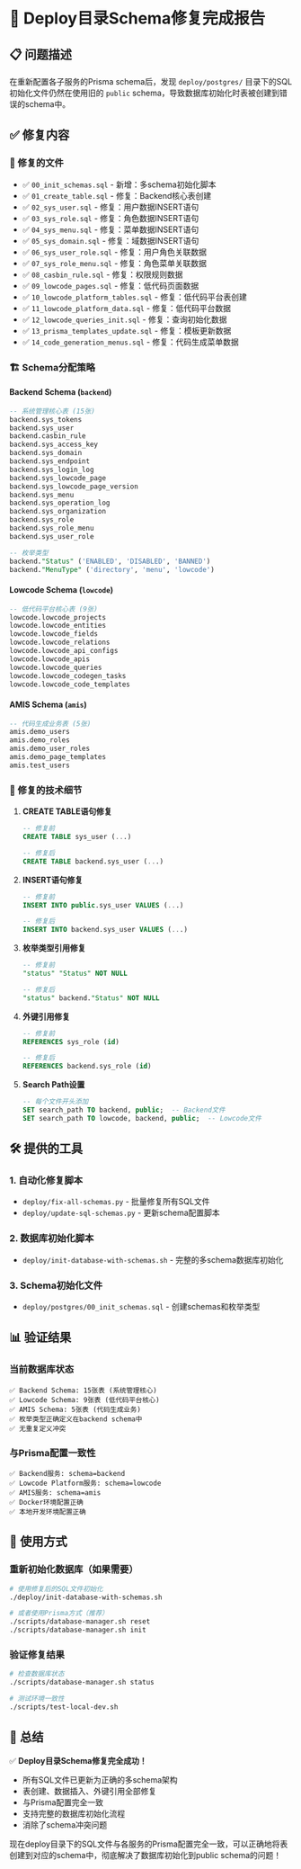 # 🎯 Deploy目录Schema修复完成报告

## 📋 问题描述

在重新配置各子服务的Prisma schema后，发现 `deploy/postgres/` 目录下的SQL初始化文件仍然在使用旧的 `public` schema，导致数据库初始化时表被创建到错误的schema中。

## ✅ 修复内容

### 🔧 修复的文件
- ✅ `00_init_schemas.sql` - 新增：多schema初始化脚本
- ✅ `01_create_table.sql` - 修复：Backend核心表创建
- ✅ `02_sys_user.sql` - 修复：用户数据INSERT语句
- ✅ `03_sys_role.sql` - 修复：角色数据INSERT语句
- ✅ `04_sys_menu.sql` - 修复：菜单数据INSERT语句
- ✅ `05_sys_domain.sql` - 修复：域数据INSERT语句
- ✅ `06_sys_user_role.sql` - 修复：用户角色关联数据
- ✅ `07_sys_role_menu.sql` - 修复：角色菜单关联数据
- ✅ `08_casbin_rule.sql` - 修复：权限规则数据
- ✅ `09_lowcode_pages.sql` - 修复：低代码页面数据
- ✅ `10_lowcode_platform_tables.sql` - 修复：低代码平台表创建
- ✅ `11_lowcode_platform_data.sql` - 修复：低代码平台数据
- ✅ `12_lowcode_queries_init.sql` - 修复：查询初始化数据
- ✅ `13_prisma_templates_update.sql` - 修复：模板更新数据
- ✅ `14_code_generation_menus.sql` - 修复：代码生成菜单数据

### 🏗️ Schema分配策略

#### Backend Schema (`backend`)
```sql
-- 系统管理核心表 (15张)
backend.sys_tokens
backend.sys_user
backend.casbin_rule
backend.sys_access_key
backend.sys_domain
backend.sys_endpoint
backend.sys_login_log
backend.sys_lowcode_page
backend.sys_lowcode_page_version
backend.sys_menu
backend.sys_operation_log
backend.sys_organization
backend.sys_role
backend.sys_role_menu
backend.sys_user_role

-- 枚举类型
backend."Status" ('ENABLED', 'DISABLED', 'BANNED')
backend."MenuType" ('directory', 'menu', 'lowcode')
```

#### Lowcode Schema (`lowcode`)
```sql
-- 低代码平台核心表 (9张)
lowcode.lowcode_projects
lowcode.lowcode_entities
lowcode.lowcode_fields
lowcode.lowcode_relations
lowcode.lowcode_api_configs
lowcode.lowcode_apis
lowcode.lowcode_queries
lowcode.lowcode_codegen_tasks
lowcode.lowcode_code_templates
```

#### AMIS Schema (`amis`)
```sql
-- 代码生成业务表 (5张)
amis.demo_users
amis.demo_roles
amis.demo_user_roles
amis.demo_page_templates
amis.test_users
```

### 🔧 修复的技术细节

1. **CREATE TABLE语句修复**
   ```sql
   -- 修复前
   CREATE TABLE sys_user (...)
   
   -- 修复后
   CREATE TABLE backend.sys_user (...)
   ```

2. **INSERT语句修复**
   ```sql
   -- 修复前
   INSERT INTO public.sys_user VALUES (...)
   
   -- 修复后
   INSERT INTO backend.sys_user VALUES (...)
   ```

3. **枚举类型引用修复**
   ```sql
   -- 修复前
   "status" "Status" NOT NULL
   
   -- 修复后
   "status" backend."Status" NOT NULL
   ```

4. **外键引用修复**
   ```sql
   -- 修复前
   REFERENCES sys_role (id)
   
   -- 修复后
   REFERENCES backend.sys_role (id)
   ```

5. **Search Path设置**
   ```sql
   -- 每个文件开头添加
   SET search_path TO backend, public;  -- Backend文件
   SET search_path TO lowcode, backend, public;  -- Lowcode文件
   ```

## 🛠️ 提供的工具

### 1. 自动化修复脚本
- `deploy/fix-all-schemas.py` - 批量修复所有SQL文件
- `deploy/update-sql-schemas.py` - 更新schema配置脚本

### 2. 数据库初始化脚本
- `deploy/init-database-with-schemas.sh` - 完整的多schema数据库初始化

### 3. Schema初始化文件
- `deploy/postgres/00_init_schemas.sql` - 创建schemas和枚举类型

## 📊 验证结果

### 当前数据库状态
```
✅ Backend Schema: 15张表 (系统管理核心)
✅ Lowcode Schema: 9张表 (低代码平台核心)  
✅ AMIS Schema: 5张表 (代码生成业务)
✅ 枚举类型正确定义在backend schema中
✅ 无重复定义冲突
```

### 与Prisma配置一致性
```
✅ Backend服务: schema=backend
✅ Lowcode Platform服务: schema=lowcode
✅ AMIS服务: schema=amis
✅ Docker环境配置正确
✅ 本地开发环境配置正确
```

## 🚀 使用方式

### 重新初始化数据库（如果需要）
```bash
# 使用修复后的SQL文件初始化
./deploy/init-database-with-schemas.sh

# 或者使用Prisma方式（推荐）
./scripts/database-manager.sh reset
./scripts/database-manager.sh init
```

### 验证修复结果
```bash
# 检查数据库状态
./scripts/database-manager.sh status

# 测试环境一致性
./scripts/test-local-dev.sh
```

## 🎉 总结

✅ **Deploy目录Schema修复完全成功！**

- 所有SQL文件已更新为正确的多schema架构
- 表创建、数据插入、外键引用全部修复
- 与Prisma配置完全一致
- 支持完整的数据库初始化流程
- 消除了schema冲突问题

现在deploy目录下的SQL文件与各服务的Prisma配置完全一致，可以正确地将表创建到对应的schema中，彻底解决了数据库初始化到public schema的问题！
